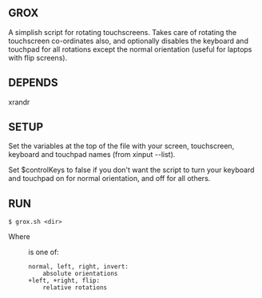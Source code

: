 
GROX
----

A simplish script for rotating touchscreens.  Takes care of rotating the
touchscreen co-ordinates also, and optionally disables the keyboard and touchpad
for all rotations except the normal orientation (useful for laptops with flip
screens).


DEPENDS
-------

xrandr


SETUP
-----

Set the variables at the top of the file with your screen, touchscreen, keyboard
and touchpad names (from xinput --list).

Set $controlKeys to false if you don't want the script to turn your keyboard and
touchpad on for normal orientation, and off for all others.


RUN
---

    $ grox.sh <dir>

Where <dir> is one of:

    normal, left, right, invert: 
        absolute orientations
    +left, +right, flip: 
        relative rotations
